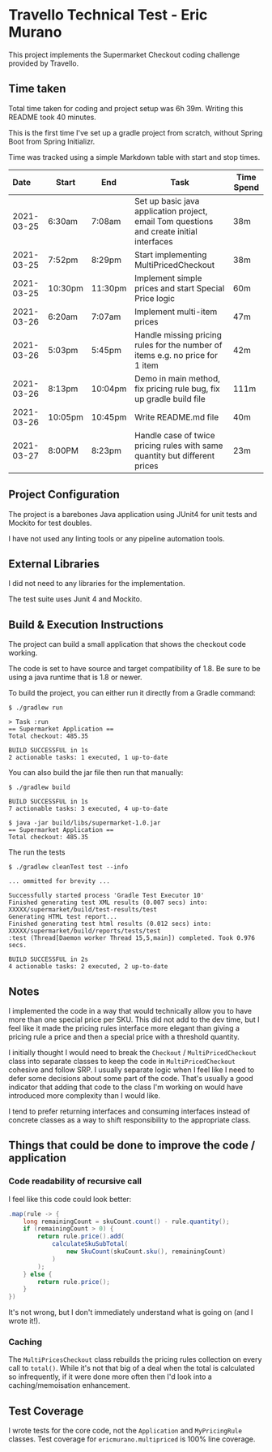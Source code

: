 # Travello Technical Test - Eric Murano

This project implements the Supermarket Checkout coding challenge provided by
Travello.


## Time taken

Total time taken for coding and project setup was 6h 39m. Writing this 
README took 40 minutes.

This is the first time I've set up a gradle project from scratch, without Spring Boot from
Spring Initializr.

Time was tracked using a simple Markdown table with start and stop times.

| Date       | Start   | End     | Task                                                                                     | Time Spend |
|:---------- | ------- | ------- | ---------------------------------------------------------------------------------------- | ---------- |
| 2021-03-25 | 6:30am  | 7:08am  | Set up basic java application project, email Tom questions and create initial interfaces | 38m        |
| 2021-03-25 | 7:52pm  | 8:29pm  | Start implementing MultiPricedCheckout                                                   | 38m        |
| 2021-03-25 | 10:30pm | 11:30pm | Implement simple prices and start Special Price logic                                    | 60m        |
| 2021-03-26 | 6:20am  | 7:07am  | Implement multi-item prices                                                              | 47m        |
| 2021-03-26 | 5:03pm  | 5:45pm  | Handle missing pricing rules for the number of items e.g. no price for 1 item            | 42m        |
| 2021-03-26 | 8:13pm  | 10:04pm | Demo in main method, fix pricing rule bug, fix up gradle build file                      | 111m       |
| 2021-03-26 | 10:05pm | 10:45pm | Write README.md file                                                                     | 40m        |
| 2021-03-27 | 8:00PM  | 8:23pm  | Handle case of twice pricing rules with same quantity but different prices               | 23m        | 

## Project Configuration

The project is a barebones Java application using JUnit4 for unit tests and Mockito
for test doubles.

I have not used any linting tools or any pipeline automation tools.

## External Libraries

I did not need to any libraries for the implementation.

The test suite uses Junit 4 and Mockito.

## Build & Execution Instructions

The project can build a small application that shows the checkout code working.

The code is set to have source and target compatibility of 1.8. Be sure to be using a java runtime that is 1.8 or newer.

To build the project, you can either run it directly from a Gradle command:

```shell
$ ./gradlew run

> Task :run
== Supermarket Application ==
Total checkout: 485.35

BUILD SUCCESSFUL in 1s
2 actionable tasks: 1 executed, 1 up-to-date
```

You can also build the jar file then run that manually:

```shell
$ ./gradlew build

BUILD SUCCESSFUL in 1s
7 actionable tasks: 3 executed, 4 up-to-date

$ java -jar build/libs/supermarket-1.0.jar
== Supermarket Application ==
Total checkout: 485.35
```

The run the tests

```shell
$ ./gradlew cleanTest test --info

... ommitted for brevity ...

Successfully started process 'Gradle Test Executor 10'
Finished generating test XML results (0.007 secs) into: XXXXX/supermarket/build/test-results/test
Generating HTML test report...
Finished generating test html results (0.012 secs) into: XXXXX/supermarket/build/reports/tests/test
:test (Thread[Daemon worker Thread 15,5,main]) completed. Took 0.976 secs.

BUILD SUCCESSFUL in 2s
4 actionable tasks: 2 executed, 2 up-to-date

```

## Notes

I implemented the code in a way that would technically allow you to have more than one special price per SKU. This did not add to the dev time, but I feel like it made the pricing rules interface more elegant than giving a pricing rule a price and then a special price with a threshold quantity.

I initially thought I would need to break the `Checkout` / `MultiPricedCheckout` class into separate classes to keep the code in `MultiPricedCheckout` cohesive and follow SRP. I usually separate logic when I feel like I need to defer some decisions about some part of the code. That's usually a good indicator that adding that code to the class I'm working on would have introduced more complexity than I would like.

I tend to prefer returning interfaces and consuming interfaces instead of concrete classes as a way to shift responsibility to the appropriate class.

## Things that could be done to improve the code / application

### Code readability of recursive call

I feel like this code could look better:

```java
.map(rule -> {
    long remainingCount = skuCount.count() - rule.quantity();
    if (remainingCount > 0) {
        return rule.price().add(
            calculateSkuSubTotal(
                new SkuCount(skuCount.sku(), remainingCount)
            )
        );
    } else {
        return rule.price();
    }
})
```

It's not wrong, but I don't immediately understand what is going on (and I wrote it!).

### Caching 

The `MultiPricesCheckout` class rebuilds the pricing rules collection on
every call to `total()`. While it's not that big of a deal when the total is
calculated so infrequently, if it were done more often then I'd look into a
caching/memoisation enhancement.

## Test Coverage

I wrote tests for the core code, not the `Application` and `MyPricingRule` classes. Test coverage for `ericmurano.multipriced` is 100% line coverage.

